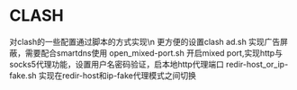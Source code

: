 # CLASH
对clash的一些配置通过脚本的方式实现\n
更方便的设置clash
ad.sh 实现广告屏蔽，需要配合smartdns使用
open_mixed-port.sh 开启mixed port,实现http与socks5代理功能，设置用户名密码验证，启本地http代理端口
redir-host_or_ip-fake.sh 实现在redir-host和ip-fake代理模式之间切换
